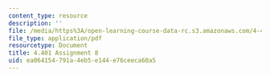```yaml
---
content_type: resource
description: ''
file: /media/https%3A/open-learning-course-data-rc.s3.amazonaws.com/4-401-environmental-technologies-in-buildings-fall-2018/ea064154791a4eb5e144e76ceeca60a5_MIT4_401f18_assignment8.pdf
file_type: application/pdf
resourcetype: Document
title: 4.401 Assignment 8
uid: ea064154-791a-4eb5-e144-e76ceeca60a5
---
```

